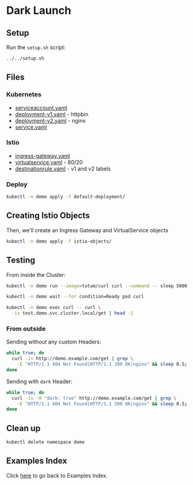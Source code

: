 # Dark Launch

## Setup

Run the ```setup.sh``` script:

```bash
../../setup.sh
```

## Files

### **Kubernetes**

- [serviceaccount.yaml](default-deployment/serviceaccount.yaml)
- [deployment-v1.yaml](default-deployment/deployment-v1.yaml) - httpbin
- [deployment-v2.yaml](default-deployment/deployment-v2.yaml) - nginx
- [service.yaml](default-deployment/service.yaml)

### **Istio**

- [ingress-gateway.yaml](istio-objects/ingress-gateway.yaml)
- [virtualservice.yaml](istio-objects/virtualservice.yaml) - 80/20
- [destinationrule.yaml](istio-objects/destinationrule.yaml) - v1 and v2 labels

### Deploy

```bash
kubectl -n demo apply -f default-deployment/
```

## Creating Istio Objects

Then, we'll create an Ingress Gateway and VirtualService objects

```bash
kubectl -n demo apply -f istio-objects/
```

## Testing

From inside the Cluster:

```bash
kubectl -n demo run --image=tutum/curl curl --command -- sleep 5000

kubectl -n demo wait --for condition=Ready pod curl

kubectl -n demo exec curl -- curl \
  -is test.demo.svc.cluster.local/get | head -1 
```

### From outside

Sending without any custom Headers:

```bash
while true; do
  curl -is http://demo.example.com/get | grep \
    -E "HTTP/1.1 404 Not Found|HTTP/1.1 200 OK|nginx" && sleep 0.5; 
done
```

Sending with ```dark``` Header:

```bash
while true; do
  curl -is -H "dark: true" http://demo.example.com/get | grep \
    -E "HTTP/1.1 404 Not Found|HTTP/1.1 200 OK|nginx" && sleep 0.5; 
done
```

## Clean up

```bash
kubectl delete namespace demo
```

## Examples Index

Click [here](../../README.md) to go back to Examples Index.
